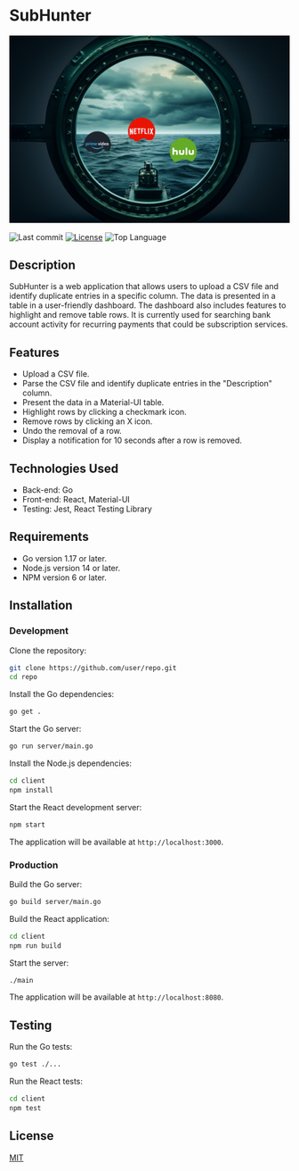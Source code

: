 # SubHunter

![SubHunter Logo](assets/SubHunter.png)

![Last commit](https://img.shields.io/github/last-commit/infamousjoeg/SubHunter)
[![License](https://img.shields.io/github/license/infamousjoeg/SubHunter)](LICENSE)
![Top Language](https://img.shields.io/github/languages/top/infamousjoeg/SubHunter)

## Description

SubHunter is a web application that allows users to upload a CSV file and identify duplicate entries in a specific column. The data is presented in a table in a user-friendly dashboard. The dashboard also includes features to highlight and remove table rows.  It is currently used for searching bank account activity for recurring payments that could be subscription services.

## Features

- Upload a CSV file.
- Parse the CSV file and identify duplicate entries in the "Description" column.
- Present the data in a Material-UI table.
- Highlight rows by clicking a checkmark icon.
- Remove rows by clicking an X icon.
- Undo the removal of a row.
- Display a notification for 10 seconds after a row is removed.

## Technologies Used

- Back-end: Go
- Front-end: React, Material-UI
- Testing: Jest, React Testing Library

## Requirements

- Go version 1.17 or later.
- Node.js version 14 or later.
- NPM version 6 or later.

## Installation

### Development

Clone the repository:

```sh
git clone https://github.com/user/repo.git
cd repo
```

Install the Go dependencies:

```sh
go get .
```

Start the Go server:

```sh
go run server/main.go
```

Install the Node.js dependencies:

```sh
cd client
npm install
```

Start the React development server:

```sh
npm start
```

The application will be available at `http://localhost:3000`.

### Production

Build the Go server:

```sh
go build server/main.go
```

Build the React application:

```sh
cd client
npm run build
```

Start the server:

```sh
./main
```

The application will be available at `http://localhost:8080`.

## Testing

Run the Go tests:

```sh
go test ./...
```

Run the React tests:

```sh
cd client
npm test
```

## License

[MIT](LICENSE)